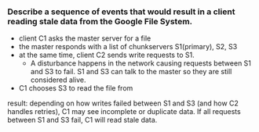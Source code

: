  ### Describe a sequence of events that would result in a client reading stale data from the Google File System.


- client C1 asks the master server for a file
- the master responds with a list of chunkservers S1(primary), S2, S3
- at the same time, client C2 sends write requests to S1.
  - A disturbance happens in the network causing requests between S1 and S3 to fail. S1 and S3 can talk to the master so they are still considered alive.
- C1 chooses S3 to read the file from

result: depending on how writes failed between S1 and S3 (and how C2 handles retries), C1 may see incomplete or duplicate data. If all requests between S1 and S3 fail, C1 will read stale data.